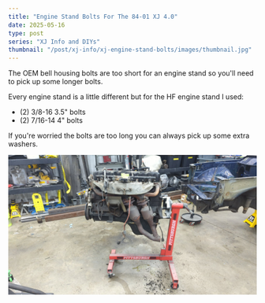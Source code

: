 ```yaml
---
title: "Engine Stand Bolts For The 84-01 XJ 4.0"
date: 2025-05-16
type: post
series: "XJ Info and DIYs"
thumbnail: "/post/xj-info/xj-engine-stand-bolts/images/thumbnail.jpg"
---
```


The OEM bell housing bolts are too short for an engine stand so you'll need to pick up some longer bolts.

Every engine stand is a little different but for the HF engine stand I used:
- (2) 3/8-16 3.5" bolts
- (2) 7/16-14 4" bolts

If you're worried the bolts are too long you can always pick up some extra washers.

![](./images/1.jpg)

